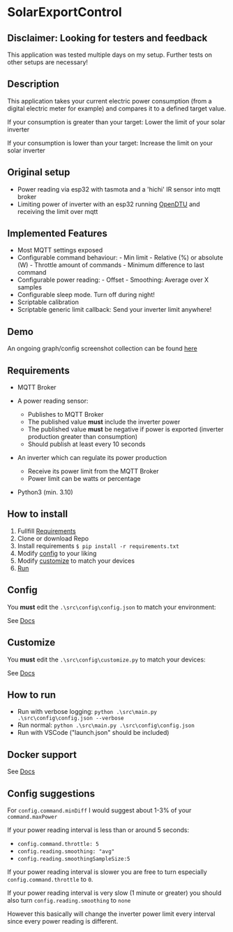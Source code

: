 # SolarExportControl

## Disclaimer: Looking for testers and feedback

This application was tested multiple days on my setup. Further tests on other setups are necessary!

## Description

This application takes your current electric power consumption (from a digital electric meter for example) and compares it to a defined target value.

If your consumption is greater than your target: Lower the limit of your solar inverter

If your consumption is lower than your target: Increase the limit on your solar inverter

## Original setup

- Power reading via esp32 with tasmota and a 'hichi' IR sensor into mqtt broker
- Limiting power of inverter with an esp32 running [OpenDTU](https://github.com/tbnobody/OpenDTU) and receiving the limit over mqtt

## Implemented Features

- Most MQTT settings exposed
- Configurable command behaviour:
        - Min limit
        - Relative (%) or absolute (W)
        - Throttle amount of commands
        - Minimum difference to last command
- Configurable power reading:
        - Offset
        - Smoothing: Average over X samples
- Configurable sleep mode. Turn off during night!
- Scriptable calibration
- Scriptable generic limit callback: Send your inverter limit anywhere!

## Demo

An ongoing graph/config screenshot collection can be found [here](docs/Demo.md)

## Requirements

- MQTT Broker
- A power reading sensor:
  - Publishes to MQTT Broker
  - The published value **must** include the inverter power
  - The published value **must** be negative if power is exported (inverter production greater than consumption)
  - Should publish at least every 10 seconds

- An inverter which can regulate its power production
  - Receive its power limit from the MQTT Broker
  - Power limit can be watts or percentage

- Python3 (min. 3.10)

## How to install

1. Fullfill [Requirements](#requirements)
2. Clone or download Repo
3. Install requirements `$ pip install -r requirements.txt`
4. Modify [config](/src/config/config.json) to your liking
5. Modify [customize](/src/config/customize.py) to match your devices
6. [Run](#how-to-run)

## Config

You **must** edit the `.\src\config\config.json` to match your environment:

See [Docs](/docs/Config.md)

## Customize

You **must** edit the `.\src\config\customize.py` to match your devices:

See [Docs](/docs/Customize.md)

## How to run

- Run with verbose logging: `python .\src\main.py .\src\config\config.json --verbose`
- Run normal: `python .\src\main.py .\src\config\config.json`
- Run with VSCode ("launch.json" should be included)

## Docker support

See [Docs](/docs/Docker.md)

## Config suggestions

For `config.command.minDiff` I would suggest about 1-3% of your `command.maxPower`

If your power reading interval is less than or around 5 seconds:

- `config.command.throttle: 5`
- `config.reading.smoothing: "avg"`
- `config.reading.smoothingSampleSize:5`

If your power reading interval is slower you are free to turn especially `config.command.throttle` to `0`.

If your power reading interval is very slow (1 minute or greater) you should also turn `config.reading.smoothing` to `none`

However this basically will change the inverter power limit every interval since every power reading is different.